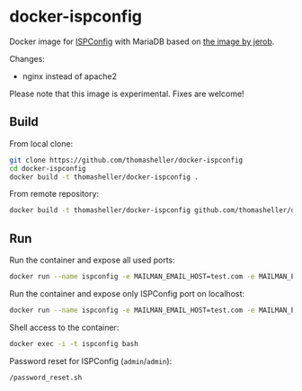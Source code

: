 # docker-ispconfig

Docker image for [ISPConfig](https://www.ispconfig.org/) with MariaDB
based on [the image by jerob](https://hub.docker.com/r/jerob/docker-ispconfig/).

Changes:

- nginx instead of apache2

Please note that this image is experimental. Fixes are welcome!

## Build

From local clone:

```sh
git clone https://github.com/thomasheller/docker-ispconfig
cd docker-ispconfig
docker build -t thomasheller/docker-ispconfig .
```

From remote repository:

```sh
docker build -t thomasheller/docker-ispconfig github.com/thomasheller/docker-ispconfig
```

## Run

Run the container and expose all used ports:

```sh
docker run --name ispconfig -e MAILMAN_EMAIL_HOST=test.com -e MAILMAN_EMAIL=test@test.com -e MAILMAN_PASS=pass -d -p 20:20 -p 21:21 -p 30000:30000 -p 30001:30001 -p 30002:30002 -p 30003:30003 -p 30004:30004 -p 30005:30005 -p 30006:30006 -p 30007:30007 -p 30008:30008 -p 30009:30009 -p 80:80 -p 443:443 -p 8080:8080 -p 53:53 -p 2222:22 thomasheller/docker-ispconfig /start.sh
```

Run the container and expose only ISPConfig port on localhost:

```sh
docker run --name ispconfig -e MAILMAN_EMAIL_HOST=test.com -e MAILMAN_EMAIL=test@test.com -e MAILMAN_PASS=pass -d -p 127.0.0.1:8080:8080 thomasheller/docker-ispconfig /start.sh
```

Shell access to the container:

```sh
docker exec -i -t ispconfig bash
```

Password reset for ISPConfig (`admin`/`admin`):

```sh
/password_reset.sh
```


